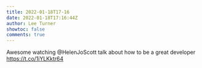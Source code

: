 ```yaml
---
title: 2022-01-18T17-16
date: 2022-01-18T17:16:44Z
author: Lee Turner
showtoc: false
comments: true
---
```


Awesome watching @HelenJoScott talk about how to be a great developer https://t.co/1iYLKktr64

